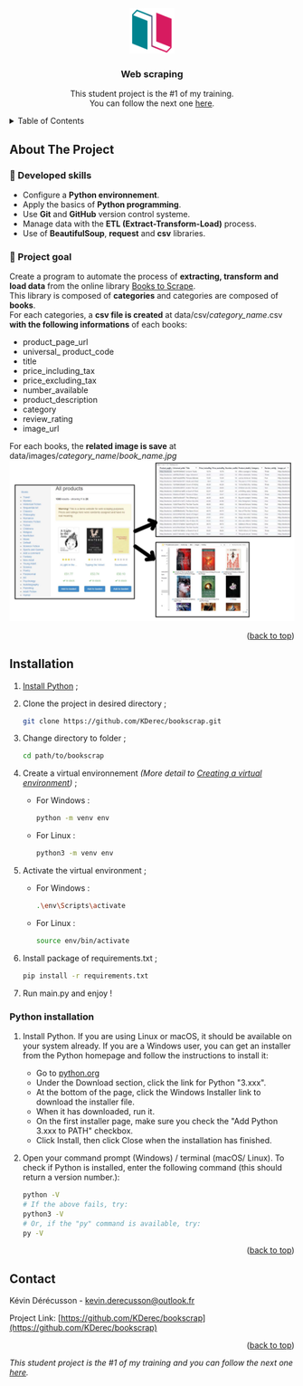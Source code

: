 <div id="top"></div>


<!-- PROJECT LOGO -->
<div align="center">
<a href="https://user.oc-static.com/upload/2020/09/22/1600779540759_Online%20bookstore-01.png"><img src="images/logo.png" alt="Logo" width="80" height="80"></a>

<h3>Web scraping</h3>
<p align="center">
This student project is the #1 of my training.<br>You can follow the next one <a href="https://github.com/KDerec/chesstournamentmanager">here</a>.
</p>
</div>


<!-- TABLE OF CONTENTS -->
<details>
  <summary>Table of Contents</summary>
  <ol>
    <li>
      <a href="#about-the-project">About The Project</a>
    </li>
    <li>
      <a href="#installation">Installation</a>
      <ul>
        <li><a href="#python-installation">Python installation</a></li>
      </ul>
    </li>
    <li><a href="#contact">Contact</a></li>
  </ol>
</details>


<!-- ABOUT THE PROJECT -->
## About The Project
### 🌱 Developed skills
- Configure a <b>Python environnement</b>.<br>
- Apply the basics of <b>Python programming</b>.<br>
- Use <b>Git</b> and <b>GitHub</b> version control systeme.<br>
- Manage data with the <b>ETL (Extract-Transform-Load)</b> process.<br>
- Use of <b>BeautifulSoup</b>, <b>request</b> and <b>csv</b> libraries.<br>
### 🚀 Project goal
Create a program to automate the process of <b>extracting, transform and load data</b> from the online library <a href="http://books.toscrape.com/">Books to Scrape</a>.<br>
This library is composed of <b>categories</b> and categories are composed of <b>books</b>.<br>
For each categories, a <b>csv file is created</b> at data/csv/<i>category_name</i>.csv <b>with the following informations</b> of each books:
<ul>
<li>product_page_url</li>
<li>universal_ product_code</li>
<li>title</li>
<li>price_including_tax</li>
<li>price_excluding_tax</li>
<li>number_available</li>
<li>product_description</li>
<li>category</li>
<li>review_rating</li>
<li>image_url</li>
</ul>
For each books, the <b>related image is save</b> at data/images/<i>category_name</i>/<i>book_name.jpg</i><br>

<img src="images/image.jpg" alt="product">

<p align="right">(<a href="#top">back to top</a>)</p>


<!-- INSTALLATION -->
## Installation
1. <a href="#python-installation">Install Python</a> ;
2. Clone the project in desired directory ;
   ```sh
   git clone https://github.com/KDerec/bookscrap.git
   ```
3. Change directory to folder ;
   ```sh
   cd path/to/bookscrap
   ```
4. Create a virtual environnement *(More detail to [Creating a virtual environment](https://packaging.python.org/en/latest/guides/installing-using-pip-and-virtual-environments/#creating-a-virtual-environment))* ;
    * For Windows :
      ```sh
      python -m venv env
      ```
    * For Linux :
      ```sh
      python3 -m venv env
      ```
5. Activate the virtual environment ;
    * For Windows :
      ```sh
      .\env\Scripts\activate
      ```
    * For Linux :
      ```sh
      source env/bin/activate
      ```
6. Install package of requirements.txt ;
   ```sh
   pip install -r requirements.txt
   ```

7. Run main.py and enjoy !

### Python installation

1. Install Python. If you are using Linux or macOS, it should be available on your system already. If you are a Windows user, you can get an installer from the Python homepage and follow the instructions to install it:
   - Go to [python.org](https://www.python.org/)
   - Under the Download section, click the link for Python "3.xxx".
   - At the bottom of the page, click the Windows Installer link to download the installer file.
   - When it has downloaded, run it.
   - On the first installer page, make sure you check the "Add Python 3.xxx to PATH" checkbox.
   - Click Install, then click Close when the installation has finished.

2. Open your command prompt (Windows) / terminal (macOS/ Linux). To check if Python is installed, enter the following command (this should return a version number.):
   ``` sh
   python -V
   # If the above fails, try:
   python3 -V
   # Or, if the "py" command is available, try:
   py -V
   ```

<p align="right">(<a href="#top">back to top</a>)</p>


<!-- CONTACT -->
## Contact

Kévin Dérécusson - kevin.derecusson@outlook.fr

Project Link: [https://github.com/KDerec/bookscrap](https://github.com/KDerec/bookscrap)

<p align="right">(<a href="#top">back to top</a>)</p>


<i>This student project is the #1 of my training and you can follow the next one <a href="https://github.com/KDerec/chesstournamentmanager">here</a>.</i>
